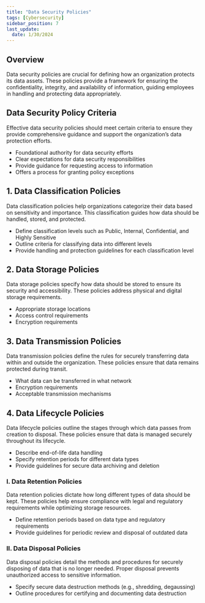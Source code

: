 ```yaml
---
title: "Data Security Policies"
tags: [Cybersecurity]
sidebar_position: 7
last_update:
  date: 1/30/2024
---
```




## Overview

Data security policies are crucial for defining how an organization protects its data assets. These policies provide a framework for ensuring the confidentiality, integrity, and availability of information, guiding employees in handling and protecting data appropriately.

## Data Security Policy Criteria

Effective data security policies should meet certain criteria to ensure they provide comprehensive guidance and support the organization’s data protection efforts.

- Foundational authority for data security efforts
- Clear expectations for data security responsibilities
- Provide guidance for requesting access to information
- Offers a process for granting policy exceptions

## 1. Data Classification Policies

Data classification policies help organizations categorize their data based on sensitivity and importance. This classification guides how data should be handled, stored, and protected.

- Define classification levels such as Public, Internal, Confidential, and Highly Sensitive
- Outline criteria for classifying data into different levels
- Provide handling and protection guidelines for each classification level

## 2. Data Storage Policies

Data storage policies specify how data should be stored to ensure its security and accessibility. These policies address physical and digital storage requirements.

- Appropriate storage locations
- Access control requirements
- Encryption requirements

## 3. Data Transmission Policies

Data transmission policies define the rules for securely transferring data within and outside the organization. These policies ensure that data remains protected during transit.

- What data can be transferred in what network
- Encryption requirements
- Acceptable transmission mechanisms

## 4. Data Lifecycle Policies

Data lifecycle policies outline the stages through which data passes from creation to disposal. These policies ensure that data is managed securely throughout its lifecycle.

- Describe end-of-life data handling
- Specify retention periods for different data types
- Provide guidelines for secure data archiving and deletion

### I. Data Retention Policies

Data retention policies dictate how long different types of data should be kept. These policies help ensure compliance with legal and regulatory requirements while optimizing storage resources.

- Define retention periods based on data type and regulatory requirements
- Provide guidelines for periodic review and disposal of outdated data

### II. Data Disposal Policies

Data disposal policies detail the methods and procedures for securely disposing of data that is no longer needed. Proper disposal prevents unauthorized access to sensitive information.

- Specify secure data destruction methods (e.g., shredding, degaussing)
- Outline procedures for certifying and documenting data destruction